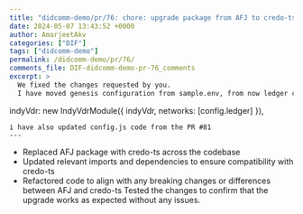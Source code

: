 ```yaml
---
title: "didcomm-demo/pr/76: chore: upgrade package from AFJ to credo-ts"
date: 2024-05-07 13:43:52 +0000
author: AmarjeetAkv
categories: ["DIF"]
tags: ["didcomm-demo"]
permalink: /didcomm-demo/pr/76/
comments_file: DIF-didcomm-demo-pr-76_comments
excerpt: >
  We fixed the changes requested by you.  I have moved genesis configuration from sample.env, from now ledger came from config.js  ```  indyVdr: new IndyVdrModule({      indyVdr,      networks: [config.ledger]   }),  ```  i have also updated config.js code from the PR #81
---
```

- Replaced AFJ package with credo-ts across the codebase
- Updated relevant imports and dependencies to ensure compatibility with credo-ts
- Refactored code to align with any breaking changes or differences between AFJ and credo-ts Tested the changes to confirm that the upgrade works as expected without any issues.